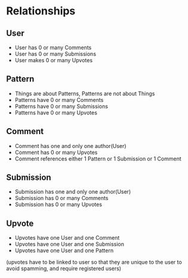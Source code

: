 # Relationships

## User
- User has 0 or many Comments
- User has 0 or many Submissions
- User makes 0 or many Upvotes

## Pattern
- Things are about Patterns, Patterns are not about Things
- Patterns have 0 or many Comments
- Patterns have 0 or many Submissions
- Patterns have 0 or many Upvotes

## Comment
- Comment has one and only one author(User)
- Comment has 0 or many Upvotes
- Comment references either 1 Pattern or 1 Submission or 1 Comment

## Submission
- Submission has one and only one author(User)
- Submission has 0 or many Comments
- Submission has 0 or many Upvotes

## Upvote
- Upvotes have one User and one Comment 
- Upvotes have one User and one Submission
- Upvotes have one User and one Pattern

(upvotes have to be linked to user so that they are unique to the user to avoid spamming, and require registered users)
